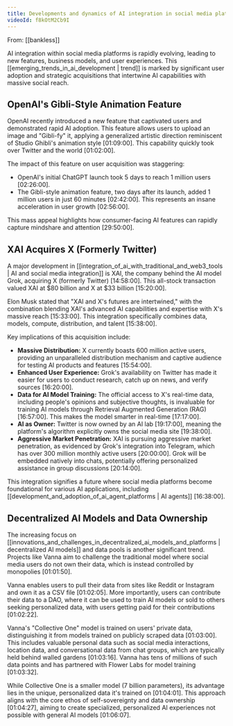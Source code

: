 ```yaml
---
title: Developments and dynamics of AI integration in social media platforms
videoId: f8kOtM2Cb9I
---
```


From: [[bankless]] <br/> 

AI integration within social media platforms is rapidly evolving, leading to new features, business models, and user experiences. This [[emerging_trends_in_ai_development | trend]] is marked by significant user adoption and strategic acquisitions that intertwine AI capabilities with massive social reach.

## OpenAI's Gibli-Style Animation Feature

OpenAI recently introduced a new feature that captivated users and demonstrated rapid AI adoption. This feature allows users to upload an image and "Gibli-fy" it, applying a generalized artistic direction reminiscent of Studio Ghibli's animation style <a class="yt-timestamp" data-t="01:09:00">[01:09:00]</a>. This capability quickly took over Twitter and the world <a class="yt-timestamp" data-t="01:02:00">[01:02:00]</a>.

The impact of this feature on user acquisition was staggering:
*   OpenAI's initial ChatGPT launch took 5 days to reach 1 million users <a class="yt-timestamp" data-t="02:26:00">[02:26:00]</a>.
*   The Gibli-style animation feature, two days after its launch, added 1 million users in just 60 minutes <a class="yt-timestamp" data-t="02:42:00">[02:42:00]</a>. This represents an insane acceleration in user growth <a class="yt-timestamp" data-t="02:56:00">[02:56:00]</a>.

This mass appeal highlights how consumer-facing AI features can rapidly capture mindshare and attention <a class="yt-timestamp" data-t="29:50:00">[29:50:00]</a>.

## XAI Acquires X (Formerly Twitter)

A major development in [[integration_of_ai_with_traditional_and_web3_tools | AI and social media integration]] is XAI, the company behind the AI model Grok, acquiring X (formerly Twitter) <a class="yt-timestamp" data-t="14:58:00">[14:58:00]</a>. This all-stock transaction valued XAI at $80 billion and X at $33 billion <a class="yt-timestamp" data-t="15:20:00">[15:20:00]</a>.

Elon Musk stated that "XAI and X's futures are intertwined," with the combination blending XAI's advanced AI capabilities and expertise with X's massive reach <a class="yt-timestamp" data-t="15:33:00">[15:33:00]</a>. This integration specifically combines data, models, compute, distribution, and talent <a class="yt-timestamp" data-t="15:38:00">[15:38:00]</a>.

Key implications of this acquisition include:
*   **Massive Distribution:** X currently boasts 600 million active users, providing an unparalleled distribution mechanism and captive audience for testing AI products and features <a class="yt-timestamp" data-t="15:54:00">[15:54:00]</a>.
*   **Enhanced User Experience:** Grok's availability on Twitter has made it easier for users to conduct research, catch up on news, and verify sources <a class="yt-timestamp" data-t="16:20:00">[16:20:00]</a>.
*   **Data for AI Model Training:** The official access to X's real-time data, including people's opinions and subjective thoughts, is invaluable for training AI models through Retrieval Augmented Generation (RAG) <a class="yt-timestamp" data-t="16:57:00">[16:57:00]</a>. This makes the model smarter in real-time <a class="yt-timestamp" data-t="17:17:00">[17:17:00]</a>.
*   **AI as Owner:** Twitter is now owned by an AI lab <a class="yt-timestamp" data-t="19:17:00">[19:17:00]</a>, meaning the platform's algorithm explicitly owns the social media site <a class="yt-timestamp" data-t="19:38:00">[19:38:00]</a>.
*   **Aggressive Market Penetration:** XAI is pursuing aggressive market penetration, as evidenced by Grok's integration into Telegram, which has over 300 million monthly active users <a class="yt-timestamp" data-t="20:00:00">[20:00:00]</a>. Grok will be embedded natively into chats, potentially offering personalized assistance in group discussions <a class="yt-timestamp" data-t="20:14:00">[20:14:00]</a>.

This integration signifies a future where social media platforms become foundational for various AI applications, including [[development_and_adoption_of_ai_agent_platforms | AI agents]] <a class="yt-timestamp" data-t="16:38:00">[16:38:00]</a>.

## Decentralized AI Models and Data Ownership

The increasing focus on [[innovations_and_challenges_in_decentralized_ai_models_and_platforms | decentralized AI models]] and data pools is another significant trend. Projects like Vanna aim to challenge the traditional model where social media users do not own their data, which is instead controlled by monopolies <a class="yt-timestamp" data-t="01:01:50">[01:01:50]</a>.

Vanna enables users to pull their data from sites like Reddit or Instagram and own it as a CSV file <a class="yt-timestamp" data-t="01:02:05">[01:02:05]</a>. More importantly, users can contribute their data to a DAO, where it can be used to train AI models or sold to others seeking personalized data, with users getting paid for their contributions <a class="yt-timestamp" data-t="01:02:22">[01:02:22]</a>.

Vanna's "Collective One" model is trained on users' private data, distinguishing it from models trained on publicly scraped data <a class="yt-timestamp" data-t="01:03:00">[01:03:00]</a>. This includes valuable personal data such as social media interactions, location data, and conversational data from chat groups, which are typically held behind walled gardens <a class="yt-timestamp" data-t="01:03:16">[01:03:16]</a>. Vanna has tens of millions of such data points and has partnered with Flower Labs for model training <a class="yt-timestamp" data-t="01:03:32">[01:03:32]</a>.

While Collective One is a smaller model (7 billion parameters), its advantage lies in the unique, personalized data it's trained on <a class="yt-timestamp" data-t="01:04:01">[01:04:01]</a>. This approach aligns with the core ethos of self-sovereignty and data ownership <a class="yt-timestamp" data-t="01:04:27">[01:04:27]</a>, aiming to create specialized, personalized AI experiences not possible with general AI models <a class="yt-timestamp" data-t="01:06:07">[01:06:07]</a>.